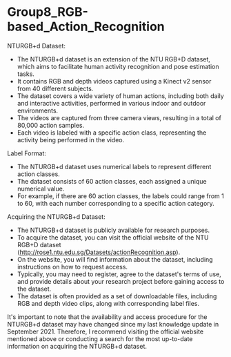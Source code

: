 # Group8_RGB-based_Action_Recognition



NTURGB+d Dataset:
- The NTURGB+d dataset is an extension of the NTU RGB+D dataset, which aims to facilitate human activity recognition and pose estimation tasks.
- It contains RGB and depth videos captured using a Kinect v2 sensor from 40 different subjects.
- The dataset covers a wide variety of human actions, including both daily and interactive activities, performed in various indoor and outdoor environments.
- The videos are captured from three camera views, resulting in a total of 80,000 action samples.
- Each video is labeled with a specific action class, representing the activity being performed in the video.

Label Format:
- The NTURGB+d dataset uses numerical labels to represent different action classes.
- The dataset consists of 60 action classes, each assigned a unique numerical value.
- For example, if there are 60 action classes, the labels could range from 1 to 60, with each number corresponding to a specific action category.

Acquiring the NTURGB+d Dataset:
- The NTURGB+d dataset is publicly available for research purposes.
- To acquire the dataset, you can visit the official website of the NTU RGB+D dataset (http://rose1.ntu.edu.sg/Datasets/actionRecognition.asp).
- On the website, you will find information about the dataset, including instructions on how to request access.
- Typically, you may need to register, agree to the dataset's terms of use, and provide details about your research project before gaining access to the dataset.
- The dataset is often provided as a set of downloadable files, including RGB and depth video clips, along with corresponding label files.

It's important to note that the availability and access procedure for the NTURGB+d dataset may have changed since my last knowledge update in September 2021. Therefore, I recommend visiting the official website mentioned above or conducting a search for the most up-to-date information on acquiring the NTURGB+d dataset.
